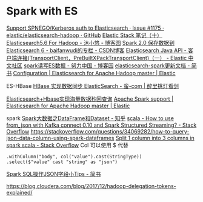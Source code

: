 # Spark with ES

[Support SPNEGO/Kerberos auth to Elasticsearch · Issue #1175 · elastic/elasticsearch-hadoop · GitHub](https://github.com/elastic/elasticsearch-hadoop/issues/1175)
[Elastic Stack 笔记（十）Elasticsearch5.6 For Hadoop - 沐小悠 - 博客园](https://www.cnblogs.com/cnjavahome/p/9217025.html)
[Spark 2.0 保存数据到Elasticsearch 6 - baifanwudi的专栏 - CSDN博客](https://blog.csdn.net/baifanwudi/article/details/80258663)
[Elasticsearch Java API - 客户端连接(TransportClient，PreBuiltXPackTransportClient)（一） - Elastic 中文社区](https://elasticsearch.cn/article/380)
[spark读写ES数据 - 努力中国 - 博客园](https://www.cnblogs.com/kaiwen1/p/9138245.html)
[elasticsearch-spark更新文档 - 简书](https://www.jianshu.com/p/6dedf0e4620f)
[Configuration        | Elasticsearch for Apache Hadoop master      | Elastic](https://www.elastic.co/guide/en/elasticsearch/hadoop/master/configuration.html)

ES-HBase
[HBase 实现数据同步 ElasticSearch - 蛮-com | 醉里挑灯看剑](http://www.niuchaoqun.com/14969255996574.html)

[Elasticsearch+Hbase实现海量数据秒回查询](https://www.bbsmax.com/A/Ae5Rgl18dQ/)
[Apache Spark support        | Elasticsearch for Apache Hadoop master      | Elastic](https://www.elastic.co/guide/en/elasticsearch/hadoop/master/spark.html#spark-sql-streaming)

spark
[Spark大数据之DataFrame和Dataset - 知乎](https://zhuanlan.zhihu.com/p/29830732)
[scala - How to use from_json with Kafka connect 0.10 and Spark Structured Streaming? - Stack Overflow](https://stackoverflow.com/questions/42506801/how-to-use-from-json-with-kafka-connect-0-10-and-spark-structured-streaming/42514979)
https://stackoverflow.com/questions/34069282/how-to-query-json-data-column-using-spark-dataframes
[Split 1 column into 3 columns in spark scala - Stack Overflow](https://stackoverflow.com/questions/39255973/split-1-column-into-3-columns-in-spark-scala)
Col 可以使用 $ 代替
```
.withColumn("body", col("value").cast(StringType))
.select($"value" cast "string" as "json")
```
[Spark SQL操作JSON字段小Tips - 简书](https://www.jianshu.com/p/2d21f0de6230)


https://blog.cloudera.com/blog/2017/12/hadoop-delegation-tokens-explained/

